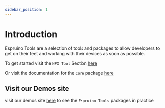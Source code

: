 ```yaml
---
sidebar_position: 1
---
```


# Introduction

Espruino Tools are a selection of tools and packages to allow developers to get on their feet and working with their devices as soon as possible.

To get started visit the `NPX Tool` Section [here](./category/create-espruino-app)

Or visit the documentation for the `Core` package [here](./category/core)

## Visit our Demos site

visit our demos site [here](https://demos-mu.vercel.app) to see the `Espruino Tools` packages in practice
